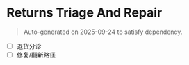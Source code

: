 # Returns Triage And Repair

> Auto-generated on 2025-09-24 to satisfy dependency.

- [ ] 退货分诊
- [ ] 修复/翻新路径
